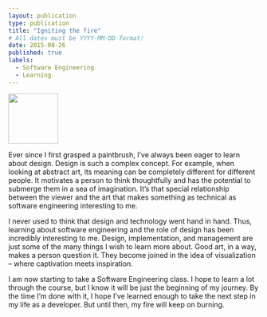 ```yaml
---
layout: publication
type: publication
title: "Igniting the fire"
# All dates must be YYYY-MM-DD format!
date: 2015-08-26
published: true
labels:
  - Software Engineering
  - Learning
---
```


<img width="100px" class="rounded float-start pe-4" src="../img/igniting/paintbrushes.jpg">

Ever since I first grasped a paintbrush, I’ve always been eager to learn about design. Design is such a complex concept. For example, when looking at abstract art, its meaning can be completely different for different people. It motivates a person to think thoughtfully and has the potential to submerge them in a sea of imagination. It’s that special relationship between the viewer and the art that makes something as technical as software engineering interesting to me.

I never used to think that design and technology went hand in hand.  Thus, learning about software engineering and the role of design has been incredibly interesting to me. Design, implementation, and management are just some of the many things I wish to learn more about. Good art, in a way, makes a person question it. They become joined in the idea of visualization – where captivation meets inspiration.

I am now starting to take a Software Engineering class. I hope to learn a lot through the course, but I know it will be just the beginning of my journey. By the time I’m done with it, I hope I’ve learned enough to take the next step in my life as a developer. But until then, my fire will keep on burning.
